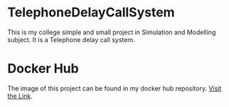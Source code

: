 # TelephoneDelayCallSystem
This is my college simple and small project in Simulation and Modelling subject.
It is a Telephone delay call system.

# Docker Hub
The image of this project can be found in my docker hub repository. [Visit the Link](https://hub.docker.com/r/thespiritman/telephonedelayedcallsystem).
